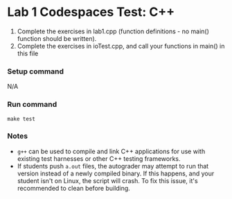 # Lab 1 Codespaces Test: C++
1. Complete the exercises in lab1.cpp (function definitions - no main() function should be written).
2. Complete the exercises in ioTest.cpp, and call your functions in main() in this file


### Setup command
N/A

### Run command
`make test`

### Notes
- `g++` can be used to compile and link C++ applications for use with existing test harnesses or other C++ testing frameworks.
- If students push `a.out` files, the autograder may attempt to run that version instead of a newly compiled binary. If this happens, and your student isn't on Linux, the script will crash. To fix this issue, it's recommended to clean before building.